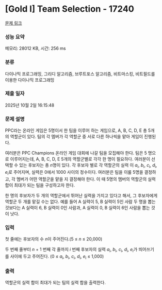 # [Gold I] Team Selection - 17240 

[문제 링크](https://www.acmicpc.net/problem/17240) 

### 성능 요약

메모리: 28012 KB, 시간: 256 ms

### 분류

다이나믹 프로그래밍, 그리디 알고리즘, 브루트포스 알고리즘, 비트마스킹, 비트필드를 이용한 다이나믹 프로그래밍

### 제출 일자

2025년 10월 2일 16:15:48

### 문제 설명

<p>PPC라는 온라인 게임은 5명이서 한 팀을 이루어 하는 게임으로, A, B, C, D, E 총 5개의 역할군이 있다. 팀의 각 멤버가 각 역할군 중 서로 다른 하나씩을 맡아 게임이 진행된다.</p>

<p>여러분은 PPC Champions 온라인 게임 대회에 나갈 팀을 모집해야 한다. 팀은 5 명으로 이루어지는데, A, B, C, D, E 5개의 역할군별로 각각 한 명이 필요하다. 여러분이 선택할 수 있는 후보자는 총 <em>n</em>명이 있다. 각 후보자 별로 각 역할군의 실력 이 <em>a</em><sub>i</sub>, <em>b</em><sub>i</sub>, <em>c</em><sub>i</sub>, <em>d</em><sub>i</sub>, <em>e</em><sub>i</sub>로 주어지며, 실력은 0에서 1000 사이의 정수이다. 여러분은 팀을 이룰 5명을 결정하고, 각 멤버가 어떤 역할군을 맡을 지 결정해야 한다. 이 때 5명의 멤버의 역할군의 실력 합이 최대가 되는 팀을 구성하고자 한다.</p>

<p>한 명의 후보자가 두 개의 역할군에서 뛰어난 실력을 가지고 있다고 해서, 그 후보자에게 역할군 두 개를 맡길 수는 없다. 예를 들어 A 실력이 5, B 실력이 5인 사람 두 명을 뽑는 것보다는 A 실력이 6, B 실력이 0인 사람과, A 실력이 0, B 실력이 6인 사람을 뽑는 것이 낫다.</p>

### 입력 

 <p>첫 줄에는 후보자의 수 <em>n</em>이 주어진다.(5 ≤ <em>n</em> ≤ 20,000)</p>

<p>두 번째 줄부터 <em>n</em> + 1 번째 각 줄까지 <em>i </em>번째 후보자의 실력 <em>a</em><sub>i</sub>, <em>b</em><sub>i</sub>, <em>c</em><sub>i</sub>, <em>d</em><sub>i</sub>, <em>e</em><sub>i</sub>가 띄어쓰기를 사이에 두고 주어진다. (0 ≤ <em>a</em><sub>i</sub>, <em>b</em><sub>i</sub>, <em>c</em><sub>i</sub>, <em>d</em><sub>i</sub>, <em>e</em><sub>i</sub> ≤ 1,000)</p>

### 출력 

 <p>역할군의 실력 합이 최대가 되는 팀의 실력 합을 출력한다.</p>


